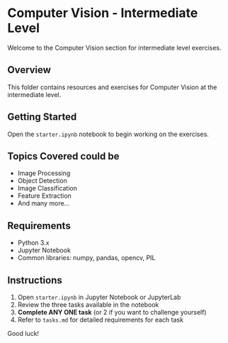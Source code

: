 # Computer Vision - Intermediate Level

Welcome to the Computer Vision section for intermediate level exercises.

## Overview

This folder contains resources and exercises for Computer Vision at the intermediate level.

## Getting Started

Open the `starter.ipynb` notebook to begin working on the exercises.

## Topics Covered could be

- Image Processing
- Object Detection
- Image Classification
- Feature Extraction
- And many more...

## Requirements

- Python 3.x
- Jupyter Notebook
- Common libraries: numpy, pandas, opencv, PIL

## Instructions

1. Open `starter.ipynb` in Jupyter Notebook or JupyterLab
2. Review the three tasks available in the notebook
3. **Complete ANY ONE task** (or 2 if you want to challenge yourself)
4. Refer to `tasks.md` for detailed requirements for each task

Good luck!
